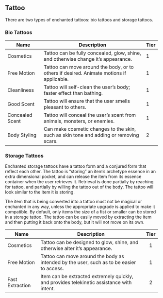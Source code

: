 ## Tattoo

There are two types of enchanted tattoos: bio tattoos and storage tattoos.

### Bio Tattoos

 **Name**        | **Description**                                                                          | **Tier** 
-----------------|------------------------------------------------------------------------------------------|----------
 Cosmetics       | Tattoo can be fully concealed, glow, shine, and otherwise change it’s appearance.        | 1        
 Free Motion     | Tattoo can move around the body, or to others if desired. Animate motions if applicable. | 1        
 Cleanliness     | Tattoo will self-clean the user’s body; faster effect than bathing.                      | 1        
 Good Scent      | Tattoo will ensure that the user smells pleasant to others.                              | 1        
 Concealed Scent | Tattoo will conceal the user’s scent from animals, monsters, or enemies.                 | 1        
 Body Styling    | Can make cosmetic changes to the skin, such as skin tone and adding or removing scars.   | 2        


### Storage Tattoos

Enchanted storage tattoos have a tattoo form and a conjured form that reflect each other. The tattoo is “storing” an item’s archetype essence in an extra dimensional pocket, and can release the item from its essence container when the user retrieves it. Retrieval is done partially by reaching for tattoo, and partially by willing the tattoo out of the body. The tattoo will look similar to the item it is storing.

The item that is being converted into a tattoo must not be magical or enchanted in any way, unless the appropriate upgrade is applied to make it compatible. By default, only items the size of a fist or smaller can be stored in a storage tattoo. The tattoo can be easily moved by extracting the item and then putting it back onto the body, but it will not move on its own.

 **Name**        | **Description**                                                                           | **Tier** 
-----------------|-------------------------------------------------------------------------------------------|:--------:
 Cosmetics       | Tattoo can be designed to glow, shine, and otherwise alter it’s appearance.               | 1        
 Free Motion     | Tattoo can move around the body as intended by the user, such as to be easier to access.  | 1        
 Fast Extraction | Item can be extracted extremely quickly, and provides telekinetic assistance with intent. | 2        
